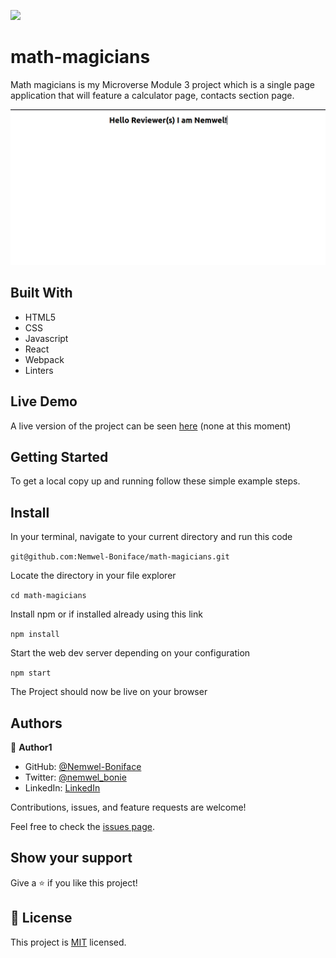 ![](https://img.shields.io/badge/Microverse-blueviolet)

# math-magicians

Math magicians is my Microverse Module 3 project which is a single page application that will feature a calculator page, contacts section page.

![screenshot](./images/mathgecians1.png)

## Built With

- HTML5
- CSS
- Javascript
- React
- Webpack
- Linters

## Live Demo

A live version of the project can be seen [here]() (none at this moment)


## Getting Started

To get a local copy up and running follow these simple example steps.

## Install

In your terminal, navigate to your current directory and run this code

`git@github.com:Nemwel-Boniface/math-magicians.git`

Locate the directory in your file explorer

`cd math-magicians`

Install npm or if installed already using this link

`npm install`

Start the web dev server depending on your configuration

`npm start`

The Project should now be live on your browser

## Authors

👤 **Author1**

- GitHub: [@Nemwel-Boniface ](https://github.com/Nemwel-Boniface)
- Twitter: [@nemwel_bonie](https://twitter.com/nemwel_bonie)
- LinkedIn: [LinkedIn](https://www.linkedin.com/in/nemwel-nyandoro-aa1b2620b/)

Contributions, issues, and feature requests are welcome!

Feel free to check the [issues page](https://github.com/Nemwel-Boniface/math-magicians/issues).

## Show your support

Give a ⭐️ if you like this project!
## 📝 License

This project is [MIT](./MIT.md) licensed.